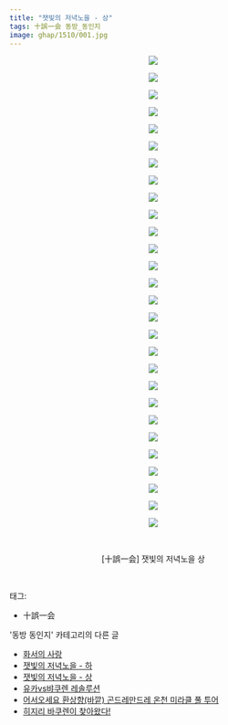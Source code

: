 ```yaml
---
title: "잿빛의 저녁노을 - 상"
tags: 十誤一会 동방_동인지
image: ghap/1510/001.jpg
---
```

<div class="article">
<p style="text-align: center; clear: none; float: none;"><img src="{{ site.nasurl }}/ghap/1510/001.jpg"/></p>
<p style="text-align: center; clear: none; float: none;"><img src="{{ site.nasurl }}/ghap/1510/002.jpg"/></p>
<p style="text-align: center; clear: none; float: none;"><img src="{{ site.nasurl }}/ghap/1510/003.jpg"/></p>
<p style="text-align: center; clear: none; float: none;"><img src="{{ site.nasurl }}/ghap/1510/004.jpg"/></p>
<p style="text-align: center; clear: none; float: none;"><img src="{{ site.nasurl }}/ghap/1510/005.jpg"/></p>
<p style="text-align: center; clear: none; float: none;"><img src="{{ site.nasurl }}/ghap/1510/006.jpg"/></p>
<p style="text-align: center; clear: none; float: none;"><img src="{{ site.nasurl }}/ghap/1510/007.jpg"/></p>
<p style="text-align: center; clear: none; float: none;"><img src="{{ site.nasurl }}/ghap/1510/008.jpg"/></p>
<p style="text-align: center; clear: none; float: none;"><img src="{{ site.nasurl }}/ghap/1510/009.jpg"/></p>
<p style="text-align: center; clear: none; float: none;"><img src="{{ site.nasurl }}/ghap/1510/010.jpg"/></p>
<p style="text-align: center; clear: none; float: none;"><img src="{{ site.nasurl }}/ghap/1510/011.jpg"/></p>
<p style="text-align: center; clear: none; float: none;"><img src="{{ site.nasurl }}/ghap/1510/012.jpg"/></p>
<p style="text-align: center; clear: none; float: none;"><img src="{{ site.nasurl }}/ghap/1510/013.jpg"/></p>
<p style="text-align: center; clear: none; float: none;"><img src="{{ site.nasurl }}/ghap/1510/014.jpg"/></p>
<p style="text-align: center; clear: none; float: none;"><img src="{{ site.nasurl }}/ghap/1510/015.jpg"/></p>
<p style="text-align: center; clear: none; float: none;"><img src="{{ site.nasurl }}/ghap/1510/016.jpg"/></p>
<p style="text-align: center; clear: none; float: none;"><img src="{{ site.nasurl }}/ghap/1510/017.jpg"/></p>
<p style="text-align: center; clear: none; float: none;"><img src="{{ site.nasurl }}/ghap/1510/018.jpg"/></p>
<p style="text-align: center; clear: none; float: none;"><img src="{{ site.nasurl }}/ghap/1510/019.jpg"/></p>
<p style="text-align: center; clear: none; float: none;"><img src="{{ site.nasurl }}/ghap/1510/020.jpg"/></p>
<p style="text-align: center; clear: none; float: none;"><img src="{{ site.nasurl }}/ghap/1510/021.jpg"/></p>
<p style="text-align: center; clear: none; float: none;"><img src="{{ site.nasurl }}/ghap/1510/022.jpg"/></p>
<p style="text-align: center; clear: none; float: none;"><img src="{{ site.nasurl }}/ghap/1510/023.jpg"/></p>
<p style="text-align: center; clear: none; float: none;"><img src="{{ site.nasurl }}/ghap/1510/024.jpg"/></p>
<p style="text-align: center; clear: none; float: none;"><img src="{{ site.nasurl }}/ghap/1510/025.jpg"/></p>
<p style="text-align: center; clear: none; float: none;"><img src="{{ site.nasurl }}/ghap/1510/026.jpg"/></p>
<p style="text-align: center; clear: none; float: none;"><img src="{{ site.nasurl }}/ghap/1510/027.jpg"/></p>
<p style="text-align: center; clear: none; float: none;"><img src="{{ site.nasurl }}/ghap/1510/028.jpg"/></p>
<p style="text-align: center; clear: none; float: none;"><br/></p>
<p style="text-align: center; clear: none; float: none;">[十誤一会] 잿빛의 저녁노을 상</p>
<p><br/></p>
</div><div class="tagTrail">
<p>태그: </p>
<ul>
<li>十誤一会</li>
</ul>
</div><div class="another">
<p>'동방 동인지' 카테고리의 다른 글</p>
<ul>
<li><a href="/2016-08-12-ghap_1512">화서의 사랑</a></li>
<li><a href="/2016-08-12-ghap_1511">잿빛의 저녁노을 - 하</a></li>
<li><a href="/2016-08-12-ghap_1510">잿빛의 저녁노을 - 상</a></li>
<li><a href="/2016-08-12-ghap_1509">유카vs뱌쿠렌 레솔루션</a></li>
<li><a href="/2016-08-12-ghap_1508">어서오세요 환상향(바깥) 곤드레만드레 온천 미라클 풀 투어</a></li>
<li><a href="/2016-08-11-ghap_1507">히지리 바쿠렌이 찾아왔다!</a></li>
</ul>
</div><div class="cb_module cb_fluid">
<div class="cb_wrt cb_profile">
</div><!-- commentList close -->
</div>
<br/>
<p id="refer"></p>
<br/>
